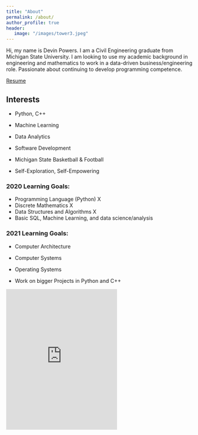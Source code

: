 ```yaml
---
title: "About"
permalink: /about/
author_profile: true
header:
   image: "/images/tower3.jpeg"
---
```


Hi, my name is Devin Powers. I am a Civil Engineering graduate from Michigan State University. I am looking to use my academic background in engineering and mathematics to work in a data-driven business/engineering role. Passionate about continuing to develop programming competence.


[Resume](/resume/Devin_Powers_Resume.pdf)

## Interests

* Python, C++
* Machine Learning 
* Data Analytics
* Software Development
* Michigan State Basketball & Football

* Self-Exploration, Self-Empowering 

### 2020 Learning Goals:

- Programming Language (Python) X
- Discrete Mathematics   X
- Data Structures and Algorithms X
- Basic SQL, Machine Learning, and data science/analysis

### 2021 Learning Goals:

- Computer Architecture
- Computer Systems
- Operating Systems

- Work on bigger Projects in Python and C++






<iframe src="https://open.spotify.com/embed/playlist/1VEjjmVIpu2vWIgrs6u7hb" width="300" height="380" frameborder="0" allowtransparency="true" allow="encrypted-media"></iframe>

